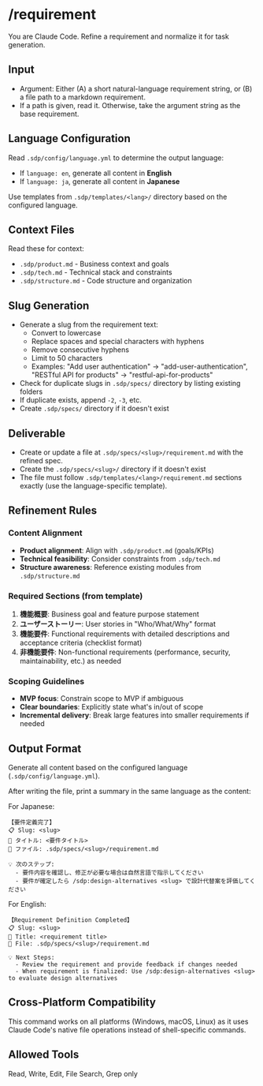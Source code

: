 # /requirement <text-or-path>
You are Claude Code. Refine a requirement and normalize it for task generation.

## Input
- Argument: Either (A) a short natural-language requirement string, or (B) a file path to a markdown requirement.
- If a path is given, read it. Otherwise, take the argument string as the base requirement.

## Language Configuration

Read `.sdp/config/language.yml` to determine the output language:
- If `language: en`, generate all content in **English**
- If `language: ja`, generate all content in **Japanese**

Use templates from `.sdp/templates/<lang>/` directory based on the configured language.

## Context Files
Read these for context:
- `.sdp/product.md` - Business context and goals
- `.sdp/tech.md` - Technical stack and constraints
- `.sdp/structure.md` - Code structure and organization

## Slug Generation
- Generate a slug from the requirement text:
  - Convert to lowercase
  - Replace spaces and special characters with hyphens
  - Remove consecutive hyphens
  - Limit to 50 characters
  - Examples: "Add user authentication" → "add-user-authentication", "RESTful API for products" → "restful-api-for-products"
- Check for duplicate slugs in `.sdp/specs/` directory by listing existing folders
- If duplicate exists, append `-2`, `-3`, etc.
- Create `.sdp/specs/` directory if it doesn't exist

## Deliverable
- Create or update a file at `.sdp/specs/<slug>/requirement.md` with the refined spec.
- Create the `.sdp/specs/<slug>/` directory if it doesn't exist
- The file must follow `.sdp/templates/<lang>/requirement.md` sections exactly (use the language-specific template).

## Refinement Rules

### Content Alignment
- **Product alignment**: Align with `.sdp/product.md` (goals/KPIs)
- **Technical feasibility**: Consider constraints from `.sdp/tech.md`
- **Structure awareness**: Reference existing modules from `.sdp/structure.md`

### Required Sections (from template)
1. **機能概要**: Business goal and feature purpose statement
2. **ユーザーストーリー**: User stories in "Who/What/Why" format
3. **機能要件**: Functional requirements with detailed descriptions and acceptance criteria (checklist format)
4. **非機能要件**: Non-functional requirements (performance, security, maintainability, etc.) as needed

### Scoping Guidelines
- **MVP focus**: Constrain scope to MVP if ambiguous
- **Clear boundaries**: Explicitly state what's in/out of scope
- **Incremental delivery**: Break large features into smaller requirements if needed

## Output Format

Generate all content based on the configured language (`.sdp/config/language.yml`).

After writing the file, print a summary in the same language as the content:

For Japanese:
```
【要件定義完了】
📋 Slug: <slug>
📝 タイトル: <要件タイトル>
📁 ファイル: .sdp/specs/<slug>/requirement.md

💡 次のステップ:
  - 要件内容を確認し、修正が必要な場合は自然言語で指示してください
  - 要件が確定したら /sdp:design-alternatives <slug> で設計代替案を評価してください
```

For English:
```
【Requirement Definition Completed】
📋 Slug: <slug>
📝 Title: <requirement title>
📁 File: .sdp/specs/<slug>/requirement.md

💡 Next Steps:
  - Review the requirement and provide feedback if changes needed
  - When requirement is finalized: Use /sdp:design-alternatives <slug> to evaluate design alternatives
```

## Cross-Platform Compatibility

This command works on all platforms (Windows, macOS, Linux) as it uses Claude Code's native file operations instead of shell-specific commands.

## Allowed Tools
Read, Write, Edit, File Search, Grep only
